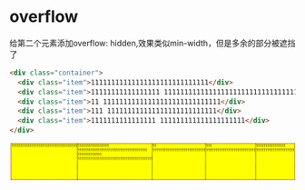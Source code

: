 # overflow

给第二个元素添加overflow: hidden,效果类似min-width，但是多余的部分被遮挡了


```html
<div class="container">
  <div class="item">11111111111111111111111111111</div>
  <div class="item">11111111111111111 11111111111111111111111111111111111111 1111111111111 111111111111111111111111111111111111111111111111111</div>
  <div class="item">11 11111111111111111111111111111</div>
  <div class="item">111 111111111111111111111111111</div>
  <div class="item">1111111111111111 111111111111111111111</div>
</div>
```

![overflow](../assets/css61.png)